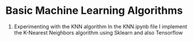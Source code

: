 # Basic Machine Learning Algorithms
1. Experimenting with the KNN algorithm
In the KNN.ipynb file I implement the K-Nearest Neighbors algorithm using Sklearn and also Tensorflow
